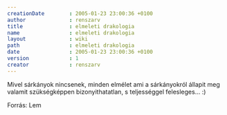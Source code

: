 ```yaml
---
creationDate        : 2005-01-23 23:00:36 +0100 
author              : renszarv 
title               : elmeleti drakologia 
name                : elmeleti drakologia 
layout              : wiki 
path                : elmeleti drakologia 
date                : 2005-01-23 23:00:36 +0100 
version             : 1 
creator             : renszarv 
---
```

Mivel sárkányok nincsenek, minden elmélet ami a sárkányokról állapit meg valamit szükségképpen bizonyithatatlan, s teljességgel felesleges... :)

 Forrás: Lem
